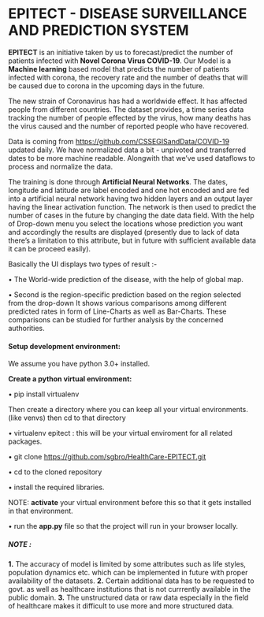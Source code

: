 # EPITECT - DISEASE SURVEILLANCE AND PREDICTION SYSTEM

**EPITECT** is an initiative taken by us to forecast/predict the number of patients infected with **Novel Corona Virus COVID-19**.
Our Model is a **Machine learning** based model that predicts the number of patients infected with corona, the recovery rate and the number of deaths that will be caused due to corona in the upcoming days in the future.

The new strain of Coronavirus has had a worldwide effect. It has affected people from different countries. The dataset provides, a time series data tracking the number of people effected by the virus, how many deaths has the virus caused and the number of reported people who have recovered.

Data is coming from https://github.com/CSSEGISandData/COVID-19 updated daily. We have normalized data a bit - unpivoted and transferred dates to be more machine readable. Alongwith that we’ve used dataflows to process and normalize the data.

The training is done through **Artificial Neural Networks**. The dates, longitude and latitude are label encoded and one hot encoded and are fed into a artificial neural network having two hidden layers and an output layer having the linear activation function.
The network is then used to predict the number of cases in the future by changing the date data field.
With the help of Drop-down menu you select the locations whose prediction you want and accordingly the results are displayed (presently due to lack of data there’s a limitation to this attribute, but in future with sufficient available data it can be proceed easily).

Basically the UI displays two types of result :-

•	The World-wide prediction of the disease, with the help of global map.

•	Second is the region-specific prediction based on the region selected from the drop-down
It shows various comparisons among different predicted rates in form of Line-Charts as well as Bar-Charts.
These comparisons can be studied for further analysis by the concerned authorities.

#### **Setup development environment:**

We assume you have python 3.0+ installed.

**Create a python virtual environment:**

•	pip install virtualenv

Then create a directory where you can keep all your virtual environments.(like venvs) then cd to that directory

•	virtualenv epitect : this will be your virtual enviroment for all related packages.

•	git clone https://github.com/sgbro/HealthCare-EPITECT.git

•	cd to the cloned repository

•	install the required libraries.

NOTE: **activate** your virtual environment before this so that it gets installed in that environment.

•	run the **app.py** file so that the project will run in your browser locally.

##### NOTE : 
**1.** The accuracy of model is limited by some attributes such as life styles, population dynamics etc. which can be implemented in future with proper availability of the datasets.
**2.** Certain additional data has to be requested to govt. as well as healthcare institutions that is not currrently available in the public domain.
**3.** The unstructured data or raw data especially in the field of healthcare  makes it difficult to use more and more structured data.
